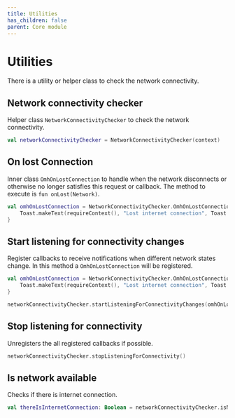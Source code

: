 ```yaml
---
title: Utilities
has_children: false
parent: Core module
---
```


# Utilities

There is a utility or helper class to check the network connectivity.

## Network connectivity checker

Helper class `NetworkConnectivityChecker` to check the network connectivity.

```kotlin
val networkConnectivityChecker = NetworkConnectivityChecker(context)
```

## On lost Connection

Inner class `OmhOnLostConnection` to handle when the network disconnects or otherwise no longer satisfies this request or callback.
The method to execute is `fun onLost(Network)`.

```kotlin
val omhOnLostConnection = NetworkConnectivityChecker.OmhOnLostConnection {
    Toast.makeText(requireContext(), "Lost internet connection", Toast.LENGTH_SHORT).show()
}
```

## Start listening for connectivity changes

Register callbacks to receive notifications when different network states change.
In this method a `OmhOnLostConnection` will be registered.

```kotlin
val omhOnLostConnection = NetworkConnectivityChecker.OmhOnLostConnection {
    Toast.makeText(requireContext(), "Lost internet connection", Toast.LENGTH_SHORT).show()
}

networkConnectivityChecker.startListeningForConnectivityChanges(omhOnLostConnection)
```

## Stop listening for connectivity

Unregisters the all registered callbacks if possible.

```kotlin
networkConnectivityChecker.stopListeningForConnectivity()
```

## Is network available

Checks if there is internet connection.

```kotlin
val thereIsInternetConnection: Boolean = networkConnectivityChecker.isNetworkAvailable()
```
